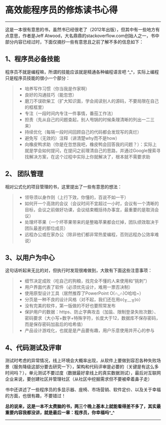 # 高效能程序员的修炼读书心得

------

这是一本很有意思的书，虽然书已经很老了（2012年出版），但其中有一些地方有点意思，作者是Jeff Atwood，大名鼎鼎的stackoverflow.com创始人之一，书中部分内容已经过时，下面仅摘抄一些有意思且之前了解不多的信息如下：
## 1、程序员必备技能
程序员不就是编程嘛，所谓的技能应该就是精通各种编程语言吧 ^_^，实际上编程只是程序员技能的很小一个部分：

> * 培养写作习惯（你当我是作家啊）
> * 良好的沟通技巧（能忽悠）
> * 磨刀不误砍柴工（扩大知识面，学会阅读别人的源码，不要局限在自己的框框里）
> * 专注（一段时间内专注一件事情，番茄工作法）
> * 担责（先从自己的问题查起，别人甩锅的时候条理清晰的列出一二三来）
> * 持续优化（每隔一段时间回顾自己的代码都会发现写的真烂）
> * 避免写（无效的）注释（讲清楚why而不是how）
> * 向橡皮鸭求助（你是在忽悠我吧，橡皮鸭会回答我的问题？）：实际上就是学会如何提问，在提问之前理清自己的思路，并通过Google搜索寻找解决方案，在这个过程中实际上你就解决了，根本就不需要求助

## 2、 团队管理
相对公式化的项目管理的书，这里提出了一些有意思的想法：

> * 领导须以身作则（上行下效，你懂的，百说不如一干）
> * 如何开一个高效的会议（会议时间不宜超过一小时，会议有一个清晰的目标，会议之前做好功课，会议结束概括待办事宜，最重要的是取消会议）
> * 处理坏苹果（一个坏苹果带来的是整箱苹果都会烂掉，团队绩效取决于团队最差的那位成员）
> * 远程办公或在家办公（除非他们都非常热爱编程，否则远程办公效率难说）

## 3、以用户为中心
这句话听起来无比的对，但执行时发现很难做到，大致有下面这些注意事项：
> * 细节决定成败（吃自己的狗粮，找完全不懂的人来使用和“挑刺”）
> * 用户界面代表了软件（必须优先设计，难用一票否决制）
> * 使用原型设计工具（居然推荐了PowerPoint O(∩_∩)O哈哈~）
> * 分页是一种不良的设计风格（对不起，我们还在用o(╥﹏╥)o）
> * 没有完美的软件，第一版做的不好也要照常发布
> * 保护用户的数据：https、防止字典攻击（加盐、限制登录失败次数）、密码要求（大小写+数字+特殊字符，长度大于12，数据库不保存密码，而是保存密码加盐后的哈希值）
> * 产品设计游戏化，也就是是产品要有趣，用户乐意使用并开心的参与

## 4、代码测试及评审
测试时考虑的异常情况，线上环境会大概率出现，从软件上要做到容忍各种失败场景（服务降级这部分要去研究一下），架构和代码评审是必要的（关键是有这么多时间吗？），单元测试不要过度（数据最好拿线上的真实数据测试），最后对互联网企业来说，要创建社区并管理社区（从社区中挖掘需求但不要被牵着鼻子走）

书中还讲述了一些程序员的多显示器、座椅、市场营销、软件定价、以及关于幸福的方面，也很有趣，不要错过！

**总的说来，这是一本不太费脑的书，两三个晚上基本上就能看得差不多了，其实最重要内容我都没讲，就是最后一章：程序员，你幸福吗^_^**

------
